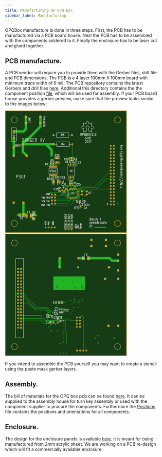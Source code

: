 ```yaml
---
title: Manufacturing an OPQ Box
sidebar_label: Manufacturing
---
```


OPQBox manufacture is done in three steps. First, the PCB has to be manufactured via a PCB board house. Next the PCB has to be assembled with the components soldered to it. Finally the enclosure has to be laser cut and glued together.

## PCB manufacture.

A PCB vendor will require you to provide them with the Gerber files, drill file and PCB dimensions. The PCB is a 4 layer 100mm X 100mm board with minimum trace width of 6 mil. The PCB repository contains the latest Gerbers and drill files [here](https://github.com/openpowerquality/opq/tree/master/box/Schematics/Gerbers). Additional this directory contains the the component position [file](https://github.com/openpowerquality/opq/blob/master/box/Schematics/Gerbers/Positions.txt), which will be used for assembly. If your PCB board house provides a gerber preview, make sure that the preview looks similar to the images below:

<img src="/docs/assets/box/opqbox_gerber_top.png" width="400px">

<img src="/docs/assets/box/opqbox_gerber_bottom.png" width="400px">

If you intend to assemble the PCB yourself you may want to create a stencil using the paste mask gerber layers.

## Assembly.

The bill of materials for the OPQ box pcb can be found [here](https://github.com/openpowerquality/opq/blob/master/box/Schematics/BOM.csv). It can be supplied to the assembly house for turn key assembly or used with the component supplier to procure the components. Furthermore the [Positions](https://github.com/openpowerquality/opq/blob/master/box/Schematics/Gerbers/Positions.txt) file contains the positions and orientations for all components.

## Enclosure.

The design for the enclosure panels is available [here](https://github.com/openpowerquality/opq/blob/master/box/Mechanical/opqbox_box.svg). It is meant for being manufactured from 2mm acrylic sheet. We are working on a PCB re-design which will fit a commercially available enclosure.

